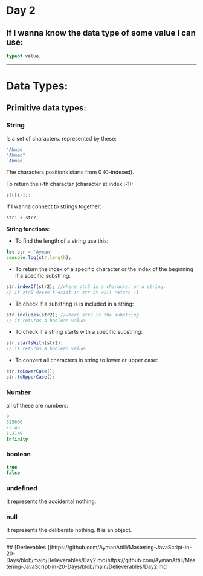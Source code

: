 <h1>Day 2</h1>

<h2>If I wanna know the data type of some value I can use:</h2>

```javascript
typeof value;
```

<hr>

<h1>Data Types:</h1>

<h2>Primitive data types:</h2>

<h3>String</h3>
Is a set of characters.
represented by these:

```javascript
'Ahmad'
"Ahmad"
`Ahmad`
```

The characters positions starts from 0 (0-indexed).

To return the i-th character (character at index i-1):

```javascript
str[i-1];
```

If I wanna connect to strings together:

```javascript
str1 + str2;
```

<b>String functions:</b>

- To find the length of a string use this:

```javascript
let str = 'Ayman'
console.log(str.length);
```

- To return the index of a specific character or the index of the beginning if a specific substring:

```javascript
str.indexOf(str2); //where str2 is a character or a string.
// if str2 doesn't exist in str it will return -1.
```

- To check if a substring is is included in a string:

```javascript
str.includes(str2); //where str2 is the substring.
// it returns a boolean value.
```

- To check if a string starts with a specific substring:

```javascript
str.startsWith(str2);
// it returns a boolean value.
```

- To convert all characters in string to lower or upper case:

```javascript
str.toLowerCase();
str.toUpperCase();
```

<h3>Number</h3>

all of these are numbers:

```javascript
9
525600
-3.45
1.21e9
Infinity
```

<h3>boolean</h3>

```javascript
true
false
```

<h3>undefined</h3>
It represents the accidental nothing.

<h3>null</h3>
It represents the deliberate nothing.
It is an object.

<hr>
## [Derievables.](https://github.com/AymanAttili/Mastering-JavaScript-in-20-Days/blob/main/Delieverables/Day2.md)https://github.com/AymanAttili/Mastering-JavaScript-in-20-Days/blob/main/Delieverables/Day2.md
